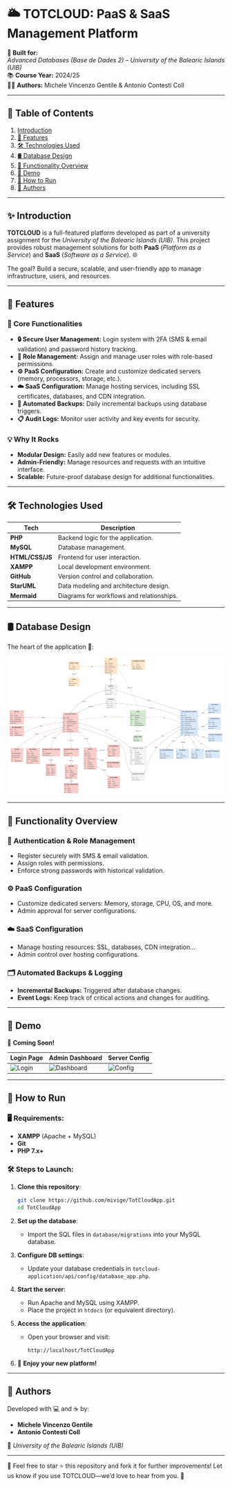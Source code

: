 # 🌥️ TOTCLOUD: PaaS & SaaS Management Platform

**🚀 Built for:**  
*Advanced Databases (Base de Dades 2) – University of the Balearic Islands (UIB)*  
📚 **Course Year:** 2024/25  
🧑‍💻 **Authors:** Michele Vincenzo Gentile & Antonio Contestí Coll  

---

## 📖 Table of Contents

1. [Introduction](#-introduction)  
2. [🎯 Features](#-features)  
3. [🛠️ Technologies Used](#-technologies-used)  
4. [🛢️ Database Design](#-database-design)  
5. [🧩 Functionality Overview](#-functionality-overview)  
6. [🎥 Demo](#-demo)  
7. [🚀 How to Run](#-how-to-run)  
8. [👥 Authors](#-authors)  

---

## ✨ Introduction

**TOTCLOUD** is a full-featured platform developed as part of a university assignment for the *University of the Balearic Islands (UIB)*. This project provides robust management solutions for both **PaaS** (*Platform as a Service*) and **SaaS** (*Software as a Service*). 🌐  

The goal? Build a secure, scalable, and user-friendly app to manage infrastructure, users, and resources. 

---

## 🎯 Features

### 🌟 Core Functionalities  
- **🔒 Secure User Management:** Login system with 2FA (SMS & email validation) and password history tracking.  
- **👥 Role Management:** Assign and manage user roles with role-based permissions.  
- **⚙️ PaaS Configuration:** Create and customize dedicated servers (memory, processors, storage, etc.).  
- **☁️ SaaS Configuration:** Manage hosting services, including SSL certificates, databases, and CDN integration.  
- **🔄 Automated Backups:** Daily incremental backups using database triggers.  
- **📋 Audit Logs:** Monitor user activity and key events for security.  

### 💡 Why It Rocks  
- **Modular Design:** Easily add new features or modules.  
- **Admin-Friendly:** Manage resources and requests with an intuitive interface.  
- **Scalable:** Future-proof database design for additional functionalities.  

---

## 🛠️ Technologies Used

| **Tech**          | **Description**                          |
|-------------------|------------------------------------------|
| **PHP**          | Backend logic for the application.       |
| **MySQL**        | Database management.                     |
| **HTML/CSS/JS**  | Frontend for user interaction.           |
| **XAMPP**        | Local development environment.           |
| **GitHub**       | Version control and collaboration.       |
| **StarUML**      | Data modeling and architecture design.   |
| **Mermaid**      | Diagrams for workflows and relationships.|

---

## 🛢️ Database Design

The heart of the application 💙:  

![Diagram](docs/er_diagram.svg)

---

## 🧩 Functionality Overview

### 🔑 **Authentication & Role Management**  
- Register securely with SMS & email validation.  
- Assign roles with permissions.  
- Enforce strong passwords with historical validation.  

### ⚙️ **PaaS Configuration**  
- Customize dedicated servers: Memory, storage, CPU, OS, and more.  
- Admin approval for server configurations.  

### ☁️ **SaaS Configuration**  
- Manage hosting resources: SSL, databases, CDN integration...
- Admin control over hosting configurations.  

### 🗂️ **Automated Backups & Logging**  
- **Incremental Backups:** Triggered after database changes.  
- **Event Logs:** Keep track of critical actions and changes for auditing.  

---

## 🎥 Demo

🎉 **Coming Soon!**

| **Login Page**    | **Admin Dashboard**   | **Server Config**     |
|--------------------|-----------------------|-----------------------|
| ![Login]() | ![Dashboard]() | ![Config]() |

---

## 🚀 How to Run

### 🖥️ Requirements:
- **XAMPP** (Apache + MySQL)  
- **Git**  
- **PHP 7.x+**  

### 🛠️ Steps to Launch:  

1. **Clone this repository**:  
   ```bash
   git clone https://github.com/mivige/TotCloudApp.git
   cd TotCloudApp
   ```

2. **Set up the database**:  
   - Import the SQL files in `database/migrations` into your MySQL database.  

3. **Configure DB settings**:  
   - Update your database credentials in `totcloud-application/api/config/database_app.php`.  

4. **Start the server**:  
   - Run Apache and MySQL using XAMPP.  
   - Place the project in `htdocs` (or equivalent directory).  

5. **Access the application**:  
   - Open your browser and visit:  
     ```  
     http://localhost/TotCloudApp
     ```  

6. 🎉 **Enjoy your new platform!**

---

## 👥 Authors

Developed with 💻 and ☕ by:  

- **Michele Vincenzo Gentile**  
- **Antonio Contestí Coll**  

🏫 *University of the Balearic Islands (UIB)*  

---

🚀 Feel free to star ⭐ this repository and fork it for further improvements! Let us know if you use TOTCLOUD—we’d love to hear from you. 🥳  
